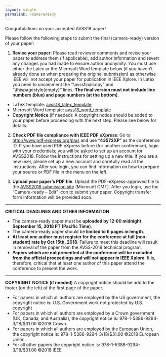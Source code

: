 ```yaml
---
layout: single
permalink: /cameraready
---
```

Congratulations on your accepted AVSS18 paper!

Please follow the following steps to submit the final (camera-ready) version of your paper:
1. <b>Revise your paper</b>: Please read reviewer comments and revise your paper to address them (if applicable), add author information and revert any changes you had made to ensure author anonymity. You must use either the Latex or the Microsoft Word template below (if you haven’t already done so when preparing the original submission) as otherwise IEEE will not accept your paper for publication in IEEE Xplore. In Latex, you need to uncomment the “\avssfinalcopy” and “\thispagestyle{empty}” lines. <b>The final version must not include line numbers (blue) and page numbers (at the bottom)</b>.<br/>
- LaTeX template: <a href="https://avss2018.org/assets/avss_latex_template.zip">avss18_latex_template</a>
- Microsoft Word template: <a href="https://avss2018.org/assets/avss_word_template.zip">avss18_word_template</a>
- <b>Copyright Notice</b> (if needed): A copyright notice should be added to your paper before proceeding with the next step.  Please see below for details.

2. <b>Check PDF file compliance with IEEE PDF eXpress</b>: Go to <a href="http://www.pdf-express.org/plus">http://www.pdf-express.org/plus</a> and use “<b>43572XP</b>” as the conference ID. If you have used PDF eXpress before (for another conference), login with your credentials; you will be asked to set up an account for AVSS2018. Follow the instructions for setting up a new title. If you are a new user, please set up a new account and carefully read all the instructions. After you login, you can find information on how to prepare your source or PDF file in the menu on the left.

3. <b>Upload your paper’s PDF file</b>: Upload the PDF-eXpress-approved file to the <a href="https://cmt3.research.microsoft.com/AVSS2018">AVSS2018 submission site</a> (Microsoft CMT).  After you login, use the “Camera-ready – Edit” icon to submit your paper. Copyright transfer form information will be provided soon.

<hr/>

<b>CRITICAL DEADLINES AND OTHER INFORMATION</b>
- The camera-ready paper must be <b>uploaded by 12:00 midnight September 15, 2018 PT (Pacific Time)</b>.
- The camera-ready paper should be <b>limited to 6 pages in length</b>.
- <b>At least one author must register for the conference at full (non-student) rate by Oct 15th, 2018</b>. Failure to meet this deadline will result in removal of the paper from the AVSS-2018 technical program.
- <b>Papers which are not presented at the conference will be excluded from the official proceedings and will not appear in IEEE Xplore</b>. It is, therefore, critical that at least one author of this paper attend the conference to present the work.‎ 

<hr/>

<b>COPYRIGHT NOTICE (if needed)</b>
A copyright notice should be add to the footer (on the left) of the first page of the paper.

- For papers in which all authors are employed by the US government, the copyright notice is: U.S. Government work not protected by U.S. copyright
- For papers in which all authors are employed by a Crown government (UK, Canada, and Australia), the copyright notice is: 978-1-5386-9294-3/18/$31.00 ©2018 Crown.
- For papers in which all authors are employed by the European Union, the copyright notice is: 978-1-5386-9294-3/18/$31.00 ©2018 European Union.
- For all other papers the copyright notice is: 978-1-5386-9294-3/18/$31.00 ©2018 IEEE

